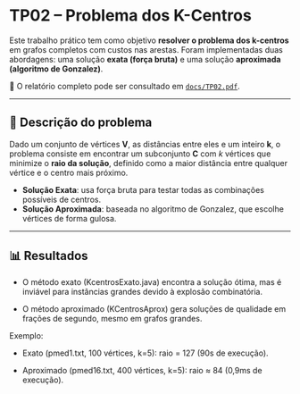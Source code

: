 # TP02 – Problema dos K-Centros

Este trabalho prático tem como objetivo **resolver o problema dos k-centros** em grafos completos com custos nas arestas. Foram implementadas duas abordagens: uma solução **exata (força bruta)** e uma solução **aproximada (algoritmo de Gonzalez)**.

📄 O relatório completo pode ser consultado em [`docs/TP02.pdf`](docs/TP02.pdf).

---

## 📖 Descrição do problema
Dado um conjunto de vértices **V**, as distâncias entre eles e um inteiro **k**, o problema consiste em encontrar um subconjunto **C** com *k* vértices que minimize o **raio da solução**, definido como a maior distância entre qualquer vértice e o centro mais próximo.

- **Solução Exata**: usa força bruta para testar todas as combinações possíveis de centros.  
- **Solução Aproximada**: baseada no algoritmo de Gonzalez, que escolhe vértices de forma gulosa.  

---

## 📊 Resultados

- O método exato (KcentrosExato.java) encontra a solução ótima, mas é inviável para instâncias grandes devido à explosão combinatória.

- O método aproximado (KCentrosAprox) gera soluções de qualidade em frações de segundo, mesmo em grafos grandes.

Exemplo:

- Exato (pmed1.txt, 100 vértices, k=5): raio = 127 (90s de execução).

- Aproximado (pmed16.txt, 400 vértices, k=5): raio ≈ 84 (0,9ms de execução).
